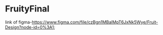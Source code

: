 # FruityFinal
link of figma-https://www.figma.com/file/czBgn1MBalMpT6JxNk5Wye/Fruit-Design?node-id=0%3A1;
